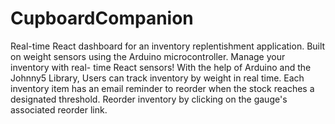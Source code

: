 # CupboardCompanion
Real-time React dashboard for an inventory replentishment application. Built on weight sensors using the Arduino microcontroller.
Manage your inventory with real- time React sensors!
With the help of Arduino and the Johnny5 Library, Users can track inventory by weight in real time. 
Each inventory item has an email reminder to reorder when the stock reaches a designated threshold. 
Reorder inventory by clicking on the gauge's associated reorder link.
